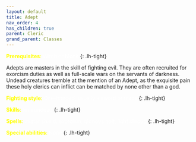 ```yaml
---
layout: default
title: Adept
nav_order: 4
has_children: true
parent: Cleric
grand_parent: Classes
---
```


<span style="color: yellow">**Prerequisites**:</span> <span style="color: white">Witch or Monk</span>
{: .lh-tight}

Adepts are masters in the skill of fighting evil.  They are often recruited for exorcism duties as well as full-scale wars on the servants of darkness.  Undead creatures tremble at the mention of an Adept, as the exquisite pain these holy clerics can inflict can be matched by none other than a god.  
 
<span style="color: yellow">**Fighting style**:</span> <span style="color: white">One-handed, usually a sword or mace</span>
{: .lh-tight}

<span style="color: yellow">**Skills**:</span> <span style="color: white">turn undead</span>
{: .lh-tight}

<span style="color: yellow">**Spells**:</span> <span style="color: white">avatar shield, exorcism, glorious bolt, light shroud</span>
{: .lh-tight}

<span style="color: yellow">**Special abilities**:</span> <span style="color: white">None</span>
{: .lh-tight}